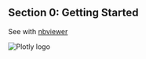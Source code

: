 Section 0: Getting Started
-------------------------------

See with
[nbviewer](http://nbviewer.ipython.org/github/etpinard/plotly-python-doc/tree/1.0/s0_getting-started/s0_getting-started.ipynb)

![Plotly logo](http://i.imgur.com/i6YeveO.png)
